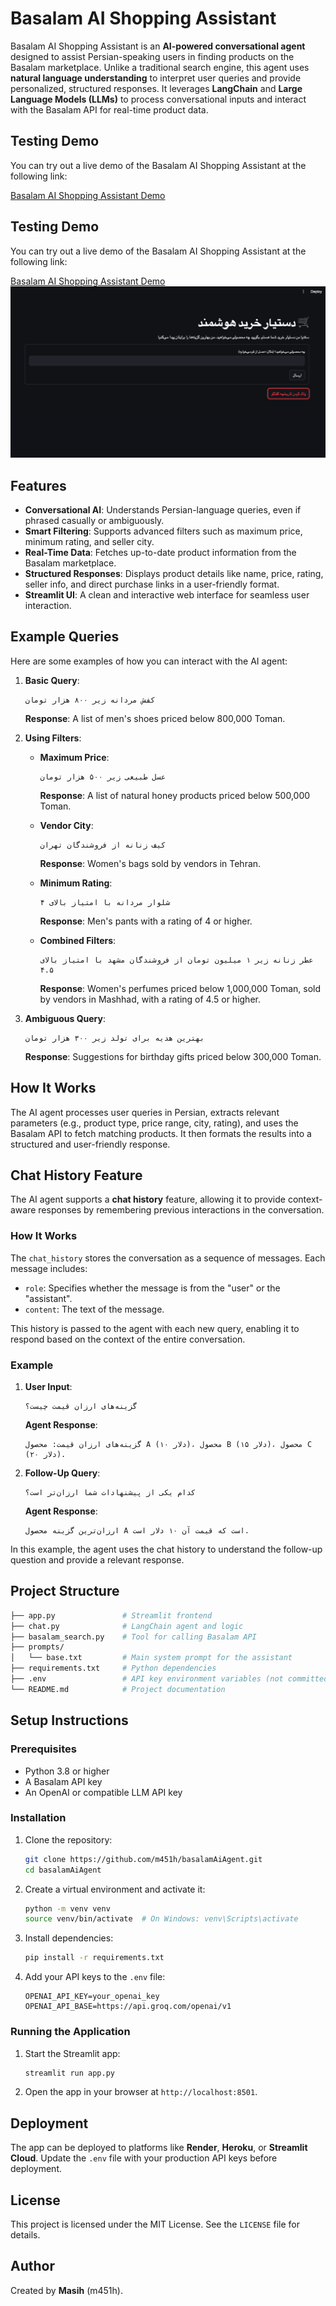 # Basalam AI Shopping Assistant

Basalam AI Shopping Assistant is an **AI-powered conversational agent** designed to assist Persian-speaking users in finding products on the Basalam marketplace. Unlike a traditional search engine, this agent uses **natural language understanding** to interpret user queries and provide personalized, structured responses. It leverages **LangChain** and **Large Language Models (LLMs)** to process conversational inputs and interact with the Basalam API for real-time product data.

## Testing Demo

You can try out a live demo of the Basalam AI Shopping Assistant at the following link:

[Basalam AI Shopping Assistant Demo](https://basalamaiagent.onrender.com)

## Testing Demo

You can try out a live demo of the Basalam AI Shopping Assistant at the following link:

[Basalam AI Shopping Assistant Demo](https://basalamaiagent.onrender.com)
![alt text](image.png)
## Features

- **Conversational AI**: Understands Persian-language queries, even if phrased casually or ambiguously.
- **Smart Filtering**: Supports advanced filters such as maximum price, minimum rating, and seller city.
- **Real-Time Data**: Fetches up-to-date product information from the Basalam marketplace.
- **Structured Responses**: Displays product details like name, price, rating, seller info, and direct purchase links in a user-friendly format.
- **Streamlit UI**: A clean and interactive web interface for seamless user interaction.

## Example Queries

Here are some examples of how you can interact with the AI agent:

1. **Basic Query**:
    ```
    کفش مردانه زیر ۸۰۰ هزار تومان
    ```
    **Response**: A list of men's shoes priced below 800,000 Toman.

2. **Using Filters**:
    - **Maximum Price**:
        ```
        عسل طبیعی زیر ۵۰۰ هزار تومان
        ```
        **Response**: A list of natural honey products priced below 500,000 Toman.

    - **Vendor City**:
        ```
        کیف زنانه از فروشندگان تهران
        ```
        **Response**: Women's bags sold by vendors in Tehran.

    - **Minimum Rating**:
        ```
        شلوار مردانه با امتیاز بالای ۴
        ```
        **Response**: Men's pants with a rating of 4 or higher.

    - **Combined Filters**:
        ```
        عطر زنانه زیر ۱ میلیون تومان از فروشندگان مشهد با امتیاز بالای ۴.۵
        ```
        **Response**: Women's perfumes priced below 1,000,000 Toman, sold by vendors in Mashhad, with a rating of 4.5 or higher.

3. **Ambiguous Query**:
    ```
    بهترین هدیه برای تولد زیر ۳۰۰ هزار تومان
    ```
    **Response**: Suggestions for birthday gifts priced below 300,000 Toman.

## How It Works

The AI agent processes user queries in Persian, extracts relevant parameters (e.g., product type, price range, city, rating), and uses the Basalam API to fetch matching products. It then formats the results into a structured and user-friendly response.

## Chat History Feature

The AI agent supports a **chat history** feature, allowing it to provide context-aware responses by remembering previous interactions in the conversation.

### How It Works

The `chat_history` stores the conversation as a sequence of messages. Each message includes:
- `role`: Specifies whether the message is from the "user" or the "assistant".
- `content`: The text of the message.

This history is passed to the agent with each new query, enabling it to respond based on the context of the entire conversation.

### Example

1. **User Input**:
    ```
    گزینه‌های ارزان قیمت چیست؟
    ```
    **Agent Response**:
    ```
    گزینه‌های ارزان قیمت: محصول A (۱۰ دلار)، محصول B (۱۵ دلار)، محصول C (۲۰ دلار).
    ```

2. **Follow-Up Query**:
    ```
    کدام یکی از پیشنهادات شما ارزان‌تر است؟
    ```
    **Agent Response**:
    ```
    ارزان‌ترین گزینه محصول A است که قیمت آن ۱۰ دلار است.
    ```

In this example, the agent uses the chat history to understand the follow-up question and provide a relevant response.

## Project Structure

```bash
├── app.py               # Streamlit frontend
├── chat.py              # LangChain agent and logic
├── basalam_search.py    # Tool for calling Basalam API
├── prompts/
│   └── base.txt         # Main system prompt for the assistant
├── requirements.txt     # Python dependencies
├── .env                 # API key environment variables (not committed)
└── README.md            # Project documentation
```

## Setup Instructions

### Prerequisites

- Python 3.8 or higher
- A Basalam API key
- An OpenAI or compatible LLM API key

### Installation

1. Clone the repository:
    ```bash
    git clone https://github.com/m451h/basalamAiAgent.git
    cd basalamAiAgent
    ```

2. Create a virtual environment and activate it:
    ```bash
    python -m venv venv
    source venv/bin/activate  # On Windows: venv\Scripts\activate
    ```

3. Install dependencies:
    ```bash
    pip install -r requirements.txt
    ```

4. Add your API keys to the `.env` file:
    ```dotenv
    OPENAI_API_KEY=your_openai_key
    OPENAI_API_BASE=https://api.groq.com/openai/v1
    ```

### Running the Application

1. Start the Streamlit app:
    ```bash
    streamlit run app.py
    ```

2. Open the app in your browser at `http://localhost:8501`.



## Deployment

The app can be deployed to platforms like **Render**, **Heroku**, or **Streamlit Cloud**. Update the `.env` file with your production API keys before deployment.

## License

This project is licensed under the MIT License. See the `LICENSE` file for details.

## Author

Created by **Masih** (m451h).

